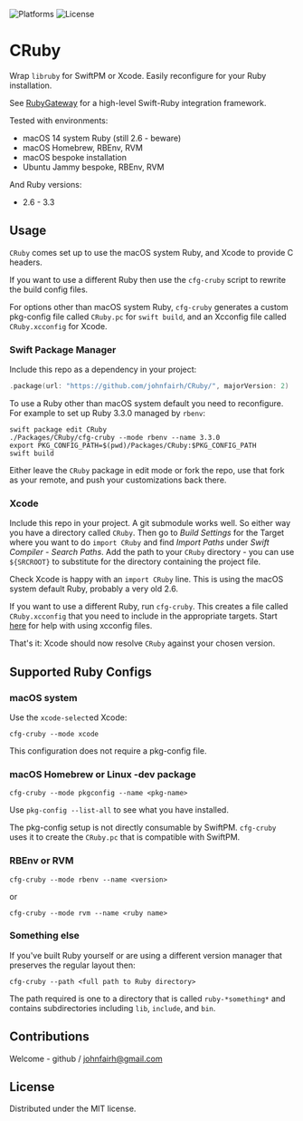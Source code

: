 <!--
CRuby
README.md
Distributed under the MIT license, see LICENSE.
-->

![Platforms](https://img.shields.io/badge/platform-macOS%20%7C%20linux-lightgrey.svg)
![License](https://cocoapod-badges.herokuapp.com/l/RubyGateway/badge.png)

# CRuby

Wrap `libruby` for SwiftPM or Xcode.  Easily reconfigure for your Ruby
installation.

See [RubyGateway](https://github.com/johnfairh/RubyGateway) for a high-level
Swift-Ruby integration framework.

Tested with environments:
* macOS 14 system Ruby (still 2.6 - beware)
* macOS Homebrew, RBEnv, RVM
* macOS bespoke installation
* Ubuntu Jammy bespoke, RBEnv, RVM

And Ruby versions:
* 2.6 - 3.3

## Usage

`CRuby` comes set up to use the macOS system Ruby, and Xcode to provide C
headers.

If you want to use a different Ruby then use the `cfg-cruby` script to
rewrite the build config files.

For options other than macOS system Ruby, `cfg-cruby` generates a custom
pkg-config file called `CRuby.pc` for `swift build`, and an Xcconfig file
called `CRuby.xcconfig` for Xcode.

### Swift Package Manager

Include this repo as a dependency in your project:
```swift
.package(url: "https://github.com/johnfairh/CRuby/", majorVersion: 2)
```

To use a Ruby other than macOS system default you need to reconfigure.  For
example to set up Ruby 3.3.0 managed by `rbenv`:
```shell
swift package edit CRuby
./Packages/CRuby/cfg-cruby --mode rbenv --name 3.3.0
export PKG_CONFIG_PATH=$(pwd)/Packages/CRuby:$PKG_CONFIG_PATH
swift build
```
Either leave the `CRuby` package in edit mode or fork the repo, use that fork
as your remote, and push your customizations back there.

### Xcode

Include this repo in your project.  A git submodule works well.  So either way
you have a directory called `CRuby`.  Then go to *Build Settings* for the Target
where you want to do `import CRuby` and find *Import Paths* under *Swift
Compiler - Search Paths*.  Add the path to your `CRuby` directory - you can
use `${SRCROOT}` to substitute for the directory containing the project file.

Check Xcode is happy with an `import CRuby` line.  This is using the macOS
system default Ruby, probably a very old 2.6.

If you want to use a different Ruby, run `cfg-cruby`.  This creates a file
called `CRuby.xcconfig` that you need to include in the appropriate targets.
Start [here](https://nshipster.com/xcconfig/) for help with using xcconfig
files.

That's it: Xcode should now resolve `CRuby` against your chosen version.

## Supported Ruby Configs

### macOS system

Use the `xcode-select`ed Xcode:
```shell
cfg-cruby --mode xcode
```
This configuration does not require a pkg-config file.

### macOS Homebrew or Linux -dev package

```shell
cfg-cruby --mode pkgconfig --name <pkg-name>
```
Use `pkg-config --list-all` to see what you have installed.

The pkg-config setup is not directly consumable by SwiftPM.  `cfg-cruby` uses
it to create the `CRuby.pc` that is compatible with SwiftPM.

### RBEnv or RVM

```shell
cfg-cruby --mode rbenv --name <version>
```

or

```shell
cfg-cruby --mode rvm --name <ruby name>
```

### Something else

If you've built Ruby yourself or are using a different version manager that
preserves the regular layout then:

```shell
cfg-cruby --path <full path to Ruby directory>
```

The path required is one to a directory that is called `ruby-*something*` and
contains subdirectories including `lib`, `include`, and `bin`.

## Contributions

Welcome - github / johnfairh@gmail.com

## License

Distributed under the MIT license.
